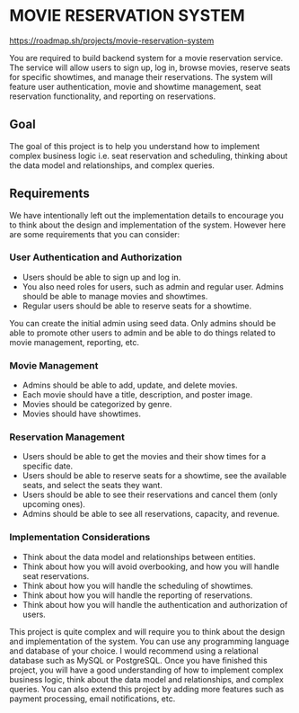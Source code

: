 # MOVIE RESERVATION SYSTEM

https://roadmap.sh/projects/movie-reservation-system

You are required to build backend system for a movie reservation service. The service will allow users to sign up, log in, browse movies, reserve seats for specific showtimes, 
and manage their reservations. The system will feature user authentication, movie and showtime management, seat reservation functionality, and reporting on reservations.

## Goal
The goal of this project is to help you understand how to implement complex business logic i.e. seat reservation and scheduling, thinking about the data model and relationships, and complex queries.

## Requirements
We have intentionally left out the implementation details to encourage you to think about the design and implementation of the system. However here are some requirements that you can consider:

### User Authentication and Authorization
* Users should be able to sign up and log in.
* You also need roles for users, such as admin and regular user. Admins should be able to manage movies and showtimes.
* Regular users should be able to reserve seats for a showtime.

You can create the initial admin using seed data. Only admins should be able to promote other users to admin and be able to do things related to movie management, reporting, etc.

### Movie Management
* Admins should be able to add, update, and delete movies.
* Each movie should have a title, description, and poster image.
* Movies should be categorized by genre.
* Movies should have showtimes.

### Reservation Management
* Users should be able to get the movies and their show times for a specific date.
* Users should be able to reserve seats for a showtime, see the available seats, and select the seats they want.
* Users should be able to see their reservations and cancel them (only upcoming ones).
* Admins should be able to see all reservations, capacity, and revenue.

### Implementation Considerations
* Think about the data model and relationships between entities.
* Think about how you will avoid overbooking, and how you will handle seat reservations.
* Think about how you will handle the scheduling of showtimes.
* Think about how you will handle the reporting of reservations.
* Think about how you will handle the authentication and authorization of users.

This project is quite complex and will require you to think about the design and implementation of the system. You can use any programming language and database of your choice. 
I would recommend using a relational database such as MySQL or PostgreSQL. 
Once you have finished this project, you will have a good understanding of how to implement complex business logic, think about the data model and relationships, and complex queries. 
You can also extend this project by adding more features such as payment processing, email notifications, etc.
